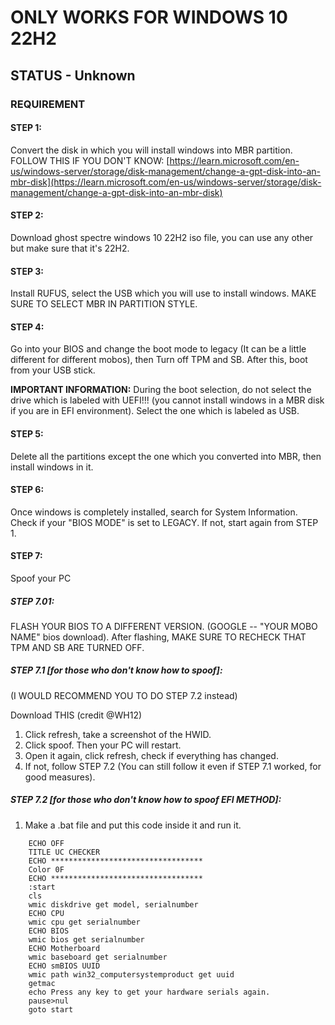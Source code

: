 # ONLY WORKS FOR WINDOWS 10 22H2
## STATUS - Unknown

### REQUIREMENT

#### STEP 1:
Convert the disk in which you will install windows into MBR partition. FOLLOW THIS IF YOU DON'T KNOW:
[https://learn.microsoft.com/en-us/windows-server/storage/disk-management/change-a-gpt-disk-into-an-mbr-disk](https://learn.microsoft.com/en-us/windows-server/storage/disk-management/change-a-gpt-disk-into-an-mbr-disk)

#### STEP 2:
Download ghost spectre windows 10 22H2 iso file, you can use any other but make sure that it's 22H2.

#### STEP 3:
Install RUFUS, select the USB which you will use to install windows. MAKE SURE TO SELECT MBR IN PARTITION STYLE.

#### STEP 4:
Go into your BIOS and change the boot mode to legacy (It can be a little different for different mobos), then Turn off TPM and SB. After this, boot from your USB stick.

**IMPORTANT INFORMATION:**
During the boot selection, do not select the drive which is labeled with UEFI!!! (you cannot install windows in a MBR disk if you are in EFI environment). Select the one which is labeled as USB.

#### STEP 5:
Delete all the partitions except the one which you converted into MBR, then install windows in it.

#### STEP 6:
Once windows is completely installed, search for System Information. Check if your "BIOS MODE" is set to LEGACY. If not, start again from STEP 1.

#### STEP 7:
Spoof your PC

##### STEP 7.01:
FLASH YOUR BIOS TO A DIFFERENT VERSION. (GOOGLE -- "YOUR MOBO NAME" bios download). After flashing, MAKE SURE TO RECHECK THAT TPM AND SB ARE TURNED OFF.

##### STEP 7.1 [for those who don't know how to spoof]:
(I WOULD RECOMMEND YOU TO DO STEP 7.2 instead)

Download THIS (credit @WH12)
1. Click refresh, take a screenshot of the HWID.
2. Click spoof. Then your PC will restart.
3. Open it again, click refresh, check if everything has changed.
4. If not, follow STEP 7.2 (You can still follow it even if STEP 7.1 worked, for good measures).

##### STEP 7.2 [for those who don't know how to spoof EFI METHOD]:

1. Make a .bat file and put this code inside it and run it.

```batch
    ECHO OFF
    TITLE UC CHECKER
    ECHO **********************************
    Color 0F
    ECHO **********************************
    :start
    cls
    wmic diskdrive get model, serialnumber
    ECHO CPU 
    wmic cpu get serialnumber
    ECHO BIOS
    wmic bios get serialnumber
    ECHO Motherboard
    wmic baseboard get serialnumber
    ECHO smBIOS UUID
    wmic path win32_computersystemproduct get uuid
    getmac
    echo Press any key to get your hardware serials again.
    pause>nul
    goto start
